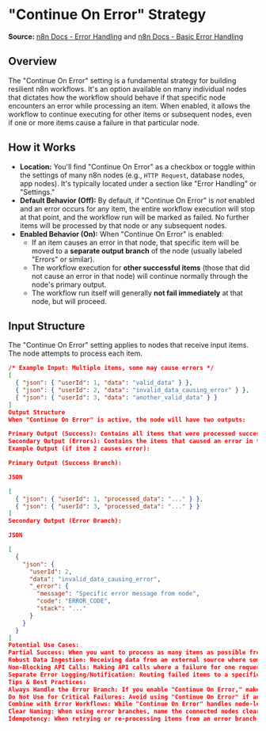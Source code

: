 # "Continue On Error" Strategy

**Source:** [n8n Docs - Error Handling](https://docs.n8n.io/integrations/error-handling/) and [n8n Docs - Basic Error Handling](https://docs.n8n.io/integrations/error-handling/basic-error-handling/)

## Overview
The "Continue On Error" setting is a fundamental strategy for building resilient n8n workflows. It's an option available on many individual nodes that dictates how the workflow should behave if that specific node encounters an error while processing an item. When enabled, it allows the workflow to continue executing for other items or subsequent nodes, even if one or more items cause a failure in that particular node.

## How it Works

* **Location:** You'll find "Continue On Error" as a checkbox or toggle within the settings of many n8n nodes (e.g., `HTTP Request`, database nodes, app nodes). It's typically located under a section like "Error Handling" or "Settings."
* **Default Behavior (Off):** By default, if "Continue On Error" is *not* enabled and an error occurs for any item, the entire workflow execution will stop at that point, and the workflow run will be marked as failed. No further items will be processed by that node or any subsequent nodes.
* **Enabled Behavior (On):** When "Continue On Error" is enabled:
    * If an item causes an error in that node, that specific item will be moved to a **separate output branch** of the node (usually labeled "Errors" or similar).
    * The workflow execution for **other successful items** (those that did not cause an error in that node) will continue normally through the node's primary output.
    * The workflow run itself will generally **not fail immediately** at that node, but will proceed.

## Input Structure
The "Continue On Error" setting applies to nodes that receive input items. The node attempts to process each item.

```json
/* Example Input: Multiple items, some may cause errors */
[
  { "json": { "userId": 1, "data": "valid_data" } },
  { "json": { "userId": 2, "data": "invalid_data_causing_error" } },
  { "json": { "userId": 3, "data": "another_valid_data" } }
]
Output Structure
When "Continue On Error" is active, the node will have two outputs:

Primary Output (Success): Contains all items that were processed successfully by the node.
Secondary Output (Errors): Contains the items that caused an error in the node, along with error details (often in a _error property added to the item's JSON).
Example Output (if item 2 causes error):

Primary Output (Success Branch):

JSON

[
  { "json": { "userId": 1, "processed_data": "..." } },
  { "json": { "userId": 3, "processed_data": "..." } }
]
Secondary Output (Error Branch):

JSON

[
  {
    "json": {
      "userId": 2,
      "data": "invalid_data_causing_error",
      "_error": {
        "message": "Specific error message from node",
        "code": "ERROR_CODE",
        "stack": "..."
      }
    }
  }
]
Potential Use Cases:
Partial Success: When you want to process as many items as possible from a list, even if some fail (e.g., updating a batch of customer records where some IDs might be invalid).
Robust Data Ingestion: Receiving data from an external source where some records might be malformed, but you want to process the valid ones and log the invalid ones separately.
Non-Blocking API Calls: Making API calls where a failure for one request shouldn't halt the entire workflow for others.
Separate Error Logging/Notification: Routing failed items to a specific branch to log their errors, send notifications, or move them to a "dead letter queue" for manual review, without stopping the main workflow.
Tips & Best Practices:
Always Handle the Error Branch: If you enable "Continue On Error," make sure to connect a downstream node to the error output. Otherwise, the error is still caught, but the item that caused it might be silently discarded if nothing is connected to receive it. Common connections include Set (to format error data), Log (to record), Email or Slack (for notifications), or a database node.
Do Not Use for Critical Failures: Avoid using "Continue On Error" if an error indicates a critical issue that must stop the entire workflow (e.g., database connection failure, critical authentication error). For such cases, let the workflow fail to ensure immediate attention.
Combine with Error Workflows: While "Continue On Error" handles node-level item failures, a dedicated Error Workflow is still crucial for catching unexpected, workflow-wide errors.
Clear Naming: When using error branches, name the connected nodes clearly (e.g., "Log Failed Record," "Notify Admin of Invalid Data") to indicate their purpose.
Idempotency: When retrying or re-processing items from an error branch, ensure your workflow is idempotent to prevent duplicate actions.